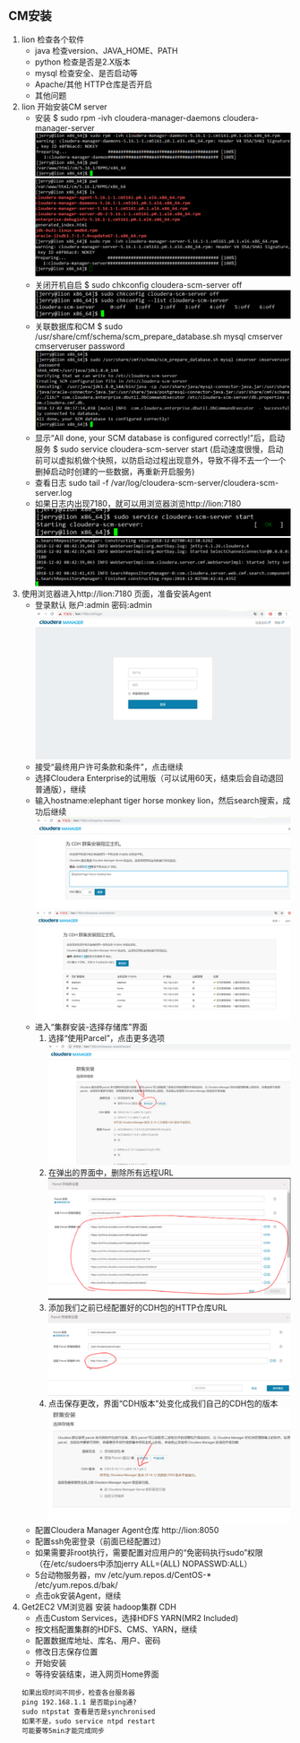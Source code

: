 ## CM安装

1. lion 检查各个软件
	- java 检查version、JAVA_HOME、PATH
	- python 检查是否是2.X版本
	- mysql 检查安全、是否启动等
	- Apache/其他 HTTP仓库是否开启
	- 其他问题
2. lion 开始安装CM server
	 - 安装 $ sudo rpm -ivh cloudera-manager-daemons cloudera-manager-server
	 ![daemons安装示例图](./setup_cloudera-manager-daemons.PNG)
	 ![server安装示例图](./setup_cloudera-manager-server.PNG)
	 - 关闭开机自启 $ sudo chkconfig cloudera-scm-server off 
	 ![关闭开机自启的示例图](./cloudera-scm-server_off.PNG)
	 - 关联数据库和CM $ sudo /usr/share/cmf/schema/scm_prepare_database.sh mysql cmserver cmserveruser password
	 ![关联数据库和CM的示例图](./scm_prepare_database.PNG)
	 - 显示“All done, your SCM database is configured correctly!”后，启动服务 $ sudo service cloudera-scm-server start (启动速度很慢，启动前可以虚拟机做个快照，以防启动过程出现意外，导致不得不去一个一个删掉启动时创建的一些数据，再重新开启服务)
	 - 查看日志 sudo tail -f /var/log/cloudera-scm-server/cloudera-scm-server.log
	 - 如果日志内出现7180，就可以用浏览器浏览http://lion:7180
	 ![CM_server启动的示例图1](./start_cloudera-scm-server_1.PNG)
	 ![CM_server启动的示例图2](./start_cloudera-scm-server_2.PNG)
3. 使用浏览器进入http://lion:7180 页面，准备安装Agent
	- 登录默认 账户:admin 密码:admin
	![Web界面截图](./web_login.PNG)
	- 接受“最终用户许可条款和条件”，点击继续
	- 选择Cloudera Enterprise的试用版（可以试用60天，结束后会自动退回普通版），继续
	- 输入hostname:elephant tiger horse monkey lion，然后search搜索，成功后继续
	![指定要管理的主机截图1](./specify_hostname_1.PNG)
	![指定要管理的主机截图1](./specify_hostname_2.PNG)
	- 进入“集群安装-选择存储库”界面
		1. 选择“使用Parcel”，点击更多选项
		![示例1](./select_base_1.PNG)
		2. 在弹出的界面中，删除所有远程URL
		![示例2](./select_base_2.PNG)
		3. 添加我们之前已经配置好的CDH包的HTTP仓库URL
		![示例3](./select_base_3.PNG)
		4. 点击保存更改，界面“CDH版本”处变化成我们自己的CDH包的版本
		![示例4](./select_base_4.PNG)
	- 配置Cloudera Manager Agent仓库 http://lion:8050
	- 配置ssh免密登录（前面已经配置过）
	- 如果需要非root执行，需要配置对应用户的“免密码执行sudo”权限（在/etc/sudoers中添加jerry   ALL=(ALL)       NOPASSWD:ALL）
	- 5台动物服务器，mv /etc/yum.repos.d/CentOS-* /etc/yum.repos.d/bak/
	- 点击ok安装Agent，继续
4. Get2EC2 VM浏览器 安装 hadoop集群 CDH
	- 点击Custom	Services，选择HDFS YARN(MR2 Included)
	- 按文档配置集群的HDFS、CMS、YARN，继续
	- 配置数据库地址、库名、用户、密码
	- 修改日志保存位置
	- 开始安装
	- 等待安装结束，进入网页Home界面
	```
	如果出现时间不同步，检查各台服务器
	ping 192.168.1.1 是否能ping通?
	sudo ntpstat 查看是否是synchronised
	如果不是，sudo service ntpd restart
	可能要等5min才能完成同步
	```
